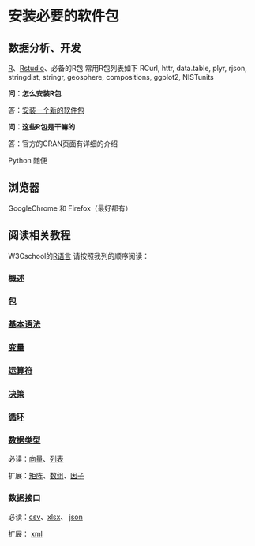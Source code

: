 # 安装必要的软件包

## 数据分析、开发
[R](https://www.r-project.org/)、[Rstudio](https://www.rstudio.com/)、必备的R包
常用R包列表如下
   RCurl,
   httr,
   data.table,
   plyr,
   rjson,
   stringdist,
   stringr,
   geosphere,
   compositions,
   ggplot2,
   NISTunits

**问：怎么安装R包**

答：[安装一个新的软件包](https://www.w3cschool.cn/r/r_packages.html)

**问：这些R包是干嘛的**

答：官方的CRAN页面有详细的介绍

Python 随便
## 浏览器
GoogleChrome 和 Firefox（最好都有）

## 阅读相关教程
W3Cschool的[R语言](https://www.w3cschool.cn/r/r_packages.html)
请按照我列的顺序阅读：

### [概述](https://www.w3cschool.cn/r/r_overview.html)

### [包](https://www.w3cschool.cn/r/r_packages.html)

### [基本语法](https://www.w3cschool.cn/r/r_basic_syntax.html)

### [变量](https://www.w3cschool.cn/r/r_variables.html)

### [运算符](https://www.w3cschool.cn/r/r_operators.html)

### [决策](https://www.w3cschool.cn/r/r_decision_making.html)


### [循环](https://www.w3cschool.cn/r/r_loops.html)

### [数据类型](https://www.w3cschool.cn/r/r_data_types.html)

必读：[向量](https://www.w3cschool.cn/r/r_vectors.html)、[列表](https://www.w3cschool.cn/r/r_lists.html)

扩展：[矩阵](https://www.w3cschool.cn/r/r_matrices.html)、[数组](https://www.w3cschool.cn/r/r_arrays.html)、[因子](https://www.w3cschool.cn/r/r_matrices.html)

### 数据接口
必读：[csv](https://www.w3cschool.cn/r/r_csv_files.html)、[xlsx](https://www.w3cschool.cn/r/r_excel_files.html)、
[json](https://www.w3cschool.cn/r/r_json_files.html)

扩展：
[xml](https://www.w3cschool.cn/r/r_xml_files.html)
